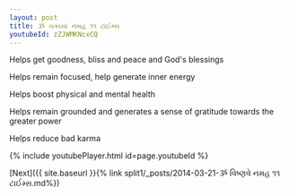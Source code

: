 ```yaml
---
layout: post
title: ૐ ચક્રાયાં નમહ ૧૧ ટાઈમ્સ
youtubeId: zZJWMKNcxCQ
---
```

 
 
Helps get goodness, bliss and peace and God's blessings
 
Helps remain focused, help generate inner energy 
 
Helps boost physical and mental health 
 
Helps remain grounded and generates a sense of gratitude towards the greater power 
 
Helps reduce bad karma
 
 
 
 


{% include youtubePlayer.html id=page.youtubeId %}
 
[Next]({{ site.baseurl }}{% link  split1/_posts/2014-03-21-ૐ વિષ્ણવે નમહ ૧૧ ટાઈમ્સ.md%})
 
